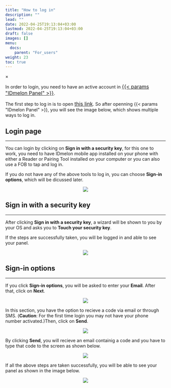 ```yaml
---
title: "How to log in"
description: ""
lead: ""
date: 2022-04-25T19:13:04+03:00
lastmod: 2022-04-25T19:13:04+03:00
draft: false
images: []
menu:
  docs:
    parent: "For_users"
weight: 23
toc: true
---
```


<div id="_modal" class="modal">
  <span class="close">&times;</span>
  <img class="modal-content" id="img01">
</div>

<p>In order to login, you need to have an active account in <a href="https://panel.idmelon.com/" target="_blank" style="font-size:16px;">{{< params "IDmelon Panel" >}}</a>.</p>

<p>The first step to log in is to open <a href="https://panel.idmelon.com/" target="_blank" style="font-size:16px;">this link</a>. So after openning {{< params "IDmelon Panel" >}}, you will see the image below, which shows multiple ways to log in.</p>

## Login page

<hr class="hr-line">

<div class="step-row-container">
  <div class="step-column bullet-container">
    <div class="bullet"></div>
  </div>
  <div class="card-column">
    <div class="step-text" >
      <div class="card-body">
        <p>You can login by clicking on <span style="font-weight:bold;">Sign in with a security key</span>, for this one to work, you need to have IDmelon mobile app installed on your phone with either a Reader or Pairing Tool installed on your computer or you can also use a FOB to tap and log in.</p>
      </div>
    </div>
  </div>
</div>

<div class="step-row-container">
  <div class="step-column bullet-container">
    <div class="bullet"></div>
  </div>
  <div class="card-column">
    <div class="step-text" >
      <div class="card-body">
        <p>If you do not have any of the above tools to log in, you can choose <span style="font-weight:bold;">Sign-in options</span>, which will be dicussed later.</p>
      </div>
    </div>
  </div>
</div>

<p align="center">
    <img src="/images/vendor/Panel/workspace/1.png" class="doc-img-frame">
</p>

## Sign in with a security key

<hr class="hr-line">

<div class="step-row-container">
  <div class="step-column bullet-container">
    <div class="bullet"></div>
  </div>
  <div class="card-column">
    <div class="step-text" >
      <div class="card-body">
        <p>After clicking <span style="font-weight:bold;">Sign in with a security key</span>, a wizard will be shown to you by your OS and asks you to <span style="font-weight:bold;">Touch your security key</span>.</p>
      </div>
    </div>
  </div>
</div>

<div class="step-row-container">
  <div class="step-column bullet-container">
    <div class="bullet"></div>
  </div>
  <div class="card-column">
    <div class="step-text" >
      <div class="card-body">
        <p>If the steps are successfully taken, you will be logged in and able to see your panel.</p>
      </div>
    </div>
  </div>
</div>

<p align="center">
    <img src="/images/vendor/UserPanel/enduserlogin_3.png" class="doc-img-frame">
</p>

## Sign-in options

<hr class="hr-line">

<div class="step-row-container">
  <div class="step-column bullet-container">
    <div class="bullet"></div>
  </div>
  <div class="card-column">
    <div class="step-text" >
      <div class="card-body">
        <p>If you click <span style="font-weight:bold;">Sign-in options</span>, you will be asked to enter your <span style="font-weight:bold;">Email</span>. After that, click on <span style="font-weight:bold;">Next</span>.</p>
      </div>
    </div>
  </div>
</div>

<p align="center">
    <img src="/images/vendor/UserPanel/enduserlogin_4.png" class="doc-img-frame">
</p>

<div class="step-row-container">
  <div class="step-column bullet-container">
    <div class="bullet"></div>
  </div>
  <div class="card-column">
    <div class="step-text" >
      <div class="card-body">
        <p>In this section, you have the option to recieve a code via email or through SMS. (<span style="font-weight:bold;">Caution</span>: For the first time login you may not have your phone number activated.)Then, click on <span style="font-weight:bold;">Send</span>.</p>
      </div>
    </div>
  </div>
</div>

<p align="center">
    <img src="/images/vendor/UserPanel/enduserlogin_5.png" class="doc-img-frame">
</p>

<div class="step-row-container">
  <div class="step-column bullet-container">
    <div class="bullet"></div>
  </div>
  <div class="card-column">
    <div class="step-text" >
      <div class="card-body">
        <p>By clicking <span style="font-weight:bold;">Send</span>, you will recieve an email containig a code and you have to type that code to the screen as shown below.</p>
      </div>
    </div>
  </div>
</div>

<p align="center">
    <img src="/images/vendor/UserPanel/enduserlogin_6.png" class="doc-img-frame">
</p>

<div class="step-row-container">
  <div class="step-column bullet-container">
    <div class="bullet"></div>
  </div>
  <div class="card-column">
    <div class="step-text" >
      <div class="card-body">
        <p>If all the above steps are taken successfully, you will be able to see your panel as shown in the image below.</p>
      </div>
    </div>
  </div>
</div>

<p align="center">
    <img src="/images/vendor/UserPanel/myappsu_2.png" class="doc-img-frame">
</p>
